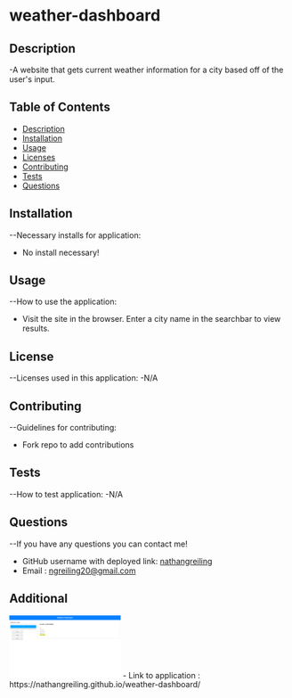 # weather-dashboard
 ## Description
  -A website that gets current weather information for a city based off of the user's input.
  
  ## Table of Contents
  - [Description](#description)
  - [Installation](#installation)
  - [Usage](#usage)
  - [Licenses](#license)
  - [Contributing](#contributing)
  - [Tests](#tests)
  - [Questions](#questions)

  ## Installation
  --Necessary installs for application:
  - No install necessary!

  ## Usage
  --How to use the application:
  - Visit the site in the browser. Enter a city name in the searchbar to view results.

  ## License
  --Licenses used in this application:
  -N/A

  ## Contributing
  --Guidelines for contributing:
  - Fork repo to add contributions

  ## Tests
  --How to test application:
  -N/A
  
  ## Questions
  --If you have any questions you can contact me!

  - GitHub username with deployed link: [nathangreiling](https://github.com/nathangreiling)
  - Email : ngreiling20@gmail.com

  ## Additional 
  <img alt="Screenshot of Application" width="200px" src="assets/images/Screenshot (30).png" />
  - Link to application : https://nathangreiling.github.io/weather-dashboard/
